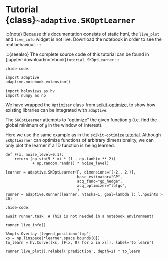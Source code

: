 # Tutorial {class}`~adaptive.SKOptLearner`

:::{note}
Because this documentation consists of static html, the `live_plot` and `live_info` widget is not live.
Download the notebook in order to see the real behaviour.
:::

:::{seealso}
The complete source code of this tutorial can be found in {jupyter-download:notebook}`tutorial.SKOptLearner`
:::

```{jupyter-execute}
:hide-code:

import adaptive
adaptive.notebook_extension()

import holoviews as hv
import numpy as np
```

We have wrapped the `Optimizer` class from
[scikit-optimize](https://github.com/scikit-optimize/scikit-optimize),
to show how existing libraries can be integrated with `adaptive`.

The `SKOptLearner` attempts to “optimize” the given function `g`
(i.e. find the global minimum of `g` in the window of interest).

Here we use the same example as in the `scikit-optimize`
[tutorial](https://github.com/scikit-optimize/scikit-optimize/blob/master/examples/ask-and-tell.ipynb).
Although `SKOptLearner` can optimize functions of arbitrary
dimensionality, we can only plot the learner if a 1D function is being
learned.

```{jupyter-execute}
def F(x, noise_level=0.1):
    return (np.sin(5 * x) * (1 - np.tanh(x ** 2))
            + np.random.randn() * noise_level)
```

```{jupyter-execute}
learner = adaptive.SKOptLearner(F, dimensions=[(-2., 2.)],
                                base_estimator="GP",
                                acq_func="gp_hedge",
                                acq_optimizer="lbfgs",
                                )
runner = adaptive.Runner(learner, ntasks=1, goal=lambda l: l.npoints > 40)
```

```{jupyter-execute}
:hide-code:

await runner.task  # This is not needed in a notebook environment!
```

```{jupyter-execute}
runner.live_info()
```

```{jupyter-execute}
%%opts Overlay [legend_position='top']
xs = np.linspace(*learner.space.bounds[0])
to_learn = hv.Curve((xs, [F(x, 0) for x in xs]), label='to learn')

runner.live_plot().relabel('prediction', depth=2) * to_learn
```

